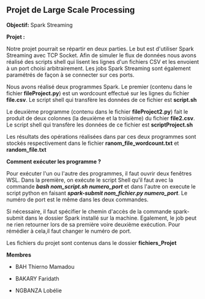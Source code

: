## Projet de Large Scale Processing
**Objectif:**
Spark Streaming

**Projet :**

<p>Notre projet pourrait se répartir en deux parties. Le but est d'utiliser Spark Streaming avec TCP Socket. Afin de simuler le flux de données nous avons réalisé des scripts shell qui lisent les lignes d'un fichiers CSV et les envoient à un port choisi arbitrairement. Les jobs Spark Streaming sont également paramétrés de façon à se connecter sur ces ports.</p>

<p> Nous avons réalisé deux programmes Spark. Le premier (contenu dans le fichier <b>fileProject.py</b>) est un wordcount effectué sur les lignes du fichier <b>file.csv</b>. Le script shell qui transfère les données de ce fichier est <b>script.sh</b></p>

<p>Le deuxième programme (contenu dans le fichier <b>fileProject2.py</b>) fait le produit de deux colonnes (la deuxième et la troisième) du fichier <b>file2.csv</b>. Le script shell qui transfère les données de ce fichier est <b>scriptProject.sh</b></p>

<p>Les résultats des opérations réalisées dans par ces deux programmes sont stockés respectivement dans le fichier <b>ranom_file_wordcount.txt</b> et <b>random_file.txt</b></p>

**Comment exécuter les programme ?**

Pour  exécuter l'un ou l'autre des programmes, il faut ouvrir deux fenêtres WSL. Dans la première, on exécute le script Shell qu'il faut avec la commande ***bash nom_script.sh numero_port*** et dans l'autre on execute le script python en faisant ***spark-submit nom_fichier.py numero_port***. Le numéro de port est le même dans les deux commandes. 

Si nécessaire, il faut spécifier le chemin d'accès de la commande spark-submit dans le dossier Spark installé sur la machine. Egalement, le job peut ne rien retourner lors de sa première voire deuxième exécution. Pour rémédier à cela,il faut changer le numéro de port.

Les fichiers du projet sont contenus dans le dossier <b>fichiers_Projet</b>

**Membres**

* BAH Thierno Mamadou

* BAKARY Faridath

* NGBANZA Lobélie

